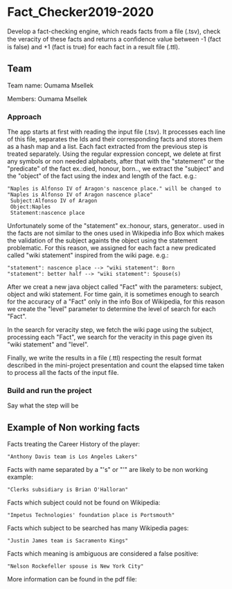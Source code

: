 # Fact_Checker2019-2020

Develop a fact-checking engine, which reads facts from a file (.tsv), check the veracity of these facts and returns a conﬁdence value between -1 (fact is false) and +1 (fact is true) for each fact in a result file (.ttl).

## Team
Team name: Oumama Msellek

Members: Oumama Msellek

### Approach

The app starts at first with reading the input file (.tsv). It processes each line of this file, separates the Ids and their corresponding facts and stores them as a hash map and a list.
Each fact extracted from the previous step is treated separately. Using the regular expression concept, we delete at first any symbols or non needed alphabets, after that with the "statement" or the "predicate" of the fact ex.:died, honour, born.., we extract the "subject" and the "object" of the fact using the index and length of the fact.
e.g.:
```
"Naples is Alfonso IV of Aragon's nascence place." will be changed to "Naples is Alfonso IV of Aragon nascence place"
 Subject:Alfonso IV of Aragon
 Object:Naples
 Statement:nascence place
```
Unfortunately some of the "statement" ex.:honour, stars, generator.. used in the facts are not similar to the ones used in Wikipedia info Box which makes the validation of the subject againts the object using the statement problematic. For this reason, we assigned for each fact a new predicated called "wiki statement" inspired from the wiki page.
e.g.:
```
"statement": nascence place --> "wiki statement": Born
"statement": better half --> "wiki statement": Spouse(s)
```
After we creat a new java object called "Fact" with the parameters: subject, object and wiki statement. For time gain, it is sometimes enough to search for the accuracy of a "Fact" only in the info Box of Wikipedia, for this reason we create the "level" parameter to determine the level of search for each "Fact". 

In the search for veracity step, we fetch the wiki page using the subject, processing each "Fact", we search for the veracity in this page given its "wiki statement" and "level". 

Finally, we write the results in a file (.ttl) respecting the result format described in the mini-project presentation and count the elapsed time taken to process all the facts of the input file.
### Build and run the project

Say what the step will be

## Example of Non working facts

Facts treating the Career History of the player:
```
"Anthony Davis team is Los Angeles Lakers"
```
Facts with name separated by a "'s" or "'" are likely to be non working example:
```
"Clerks subsidiary is Brian O'Halloran"
```
Facts which subject could not be found on Wikipedia:
```
"Impetus Technologies' foundation place is Portsmouth" 
```
Facts which subject to be searched has many Wikipedia pages:
```
"Justin James team is Sacramento Kings" 
```
Facts which meaning is ambiguous are considered a false positive:
```
"Nelson Rockefeller spouse is New York City"

```

More information can be found in the pdf file:
